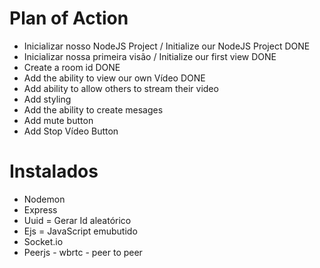 # Plan of Action


- Inicializar nosso NodeJS Project / Initialize our NodeJS Project DONE
- Inicializar nossa primeira visão / Initialize our first view DONE
- Create a room id DONE
- Add the ability to view our own Vídeo DONE 
- Add ability to allow others to stream their video
- Add styling 
- Add the ability to create mesages
- Add mute button 
- Add Stop Vídeo Button

# Instalados

- Nodemon
- Express
- Uuid = Gerar Id aleatórico
- Ejs = JavaScript emubutido
- Socket.io
- Peerjs - wbrtc - peer to peer
